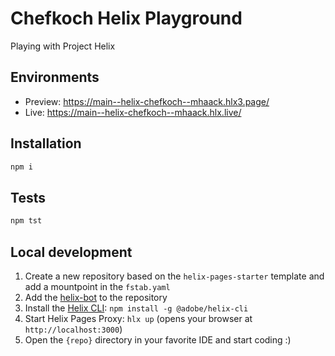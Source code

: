 # Chefkoch Helix Playground
Playing with Project Helix

## Environments
- Preview: https://main--helix-chefkoch--mhaack.hlx3.page/
- Live: https://main--helix-chefkoch--mhaack.hlx.live/

## Installation

```sh
npm i
```

## Tests

```sh
npm tst
```

## Local development

1. Create a new repository based on the `helix-pages-starter` template and add a mountpoint in the `fstab.yaml`
1. Add the [helix-bot](https://github.com/apps/helix-bot) to the repository
1. Install the [Helix CLI](https://github.com/adobe/helix-cli): `npm install -g @adobe/helix-cli`
1. Start Helix Pages Proxy: `hlx up` (opens your browser at `http://localhost:3000`)
1. Open the `{repo}` directory in your favorite IDE and start coding :)
